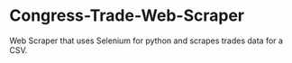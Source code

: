 # Congress-Trade-Web-Scraper
Web Scraper that uses Selenium for python and scrapes trades data for a CSV.
